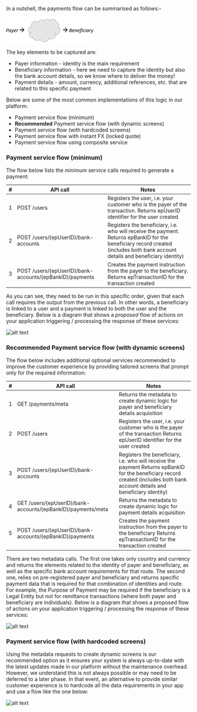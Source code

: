 In a nutshell, the payments flow can be summarised as follows:-

![alt text](https://raw.githubusercontent.com/Earthport/rest-api-docs/master/images/payment_flow.PNG "Payment flow")

The key elements to be captured are:
* Payer information - identity is the main requirement
* Beneficiary information - here we need to capture the identity but also the bank account details, so we know where to deliver the money!
* Payment details - amount, currency, additional references, etc. that are related to this specific payment

Below are some of the most common implementations of this logic in our platform:

* Payment service flow (minimum)
* **Recommended** Payment service flow (with dynamic screens)
* Payment service flow (with hardcoded screens)
* Payment service flow with instant FX (locked quote)
* Payment service flow using composite service

### Payment service flow (minimum)

The flow below lists the *minimum* service calls required to generate a payment:

| # | API call | Notes |
| - | ----------- | --------- |
| 1 | POST /users	             | Registers the user, i.e. your customer who is the payer of the transaction. Returns epUserID identifier for the user created |
| 2 | POST /users/{epUserID}/bank-accounts	| Registers the beneficiary, i.e. who will receive the payment. Returns epBankID for the beneficiary record created (includes both bank account details and beneficiary identity) |
| 3 | POST /users/{epUserID}/bank-accounts/{epBankID}/payments	| Creates the payment instruction from the payer to the beneficiary. Returns epTransactionID for the transaction created |

As you can see, they need to be run in this specific order, given that each call requires the output from the previous call. In other words, a beneficiary is linked to a user and a payment is linked to both the user and the beneficiary. 
Below is a diagram that shows a *proposed* flow of actions on your application triggering / processing the response of these services:

![alt text](https://cdn.rawgit.com/Earthport/rest-api-docs/master/images/RestAPI-Payments-Granular-minimum.svg "Payment service (minimum flow)")

### Recommended Payment service flow (with dynamic screens)

The flow below includes additional optional services recommended to improve the customer experience by providing tailored screens that prompt only for the required information:

| # | API call | Notes |
| - | ----------- | --------- |
| 1 | GET /payments/meta	| Returns the metadata to create dynamic logic for payer and beneficiary details acquisition |
| 2 | POST /users | Registers the user, i.e. your customer who is the payer of the transaction Returns epUserID identifier for the user created |
| 3 | POST /users/{epUserID}/bank-accounts | Registers the beneficiary, i.e. who will receive the payment Returns epBankID for the beneficiary record created (includes both bank account details and beneficiary identity) |
| 4 | GET /users/{epUserID}/bank-accounts/{epBankID}/payments/meta | Returns the metadata to create dynamic logic for payment details acquisition |
| 5 | POST /users/{epUserID}/bank-accounts/{epBankID}/payments | Creates the payment instruction from the payer to the beneficiary Returns epTransactionID for the transaction created |

There are two metadata calls. The first one takes only country and currency and returns the elements related to the identity of payer and beneficiary, as well as the specific bank account requirements for that route. The second one, relies on pre-registered payer and beneficiary and returns specific payment data that is required for that combination of identities and route. For example, the Purpose of Payment may be required if the beneficiary is a Legal Entity but not for remittance transactions (where both payer and beneficiary are individuals).
Below is a diagram that shows a proposed flow of actions on your application triggering / processing the response of these services:

![alt text](https://cdn.rawgit.com/Earthport/rest-api-docs/master/images/RestAPI-Payments-Granular-dynamic.svg "Payment service (recommended flow)")

### Payment service flow (with hardcoded screens)

Using the metadata requests to create dynamic screens is our recommended option as it ensures your system is always up-to-date with the latest updates made in our platform without the maintenance overhead. However, we understand this is not always possible or may need to be deferred to a later phase. In that event, an alternative to provide similar customer experience is to hardcode all the data requirements in your app and use a flow like the one below:

![alt text](https://cdn.rawgit.com/Earthport/rest-api-docs/master/images/RestAPI-Payments-Granular-hardcoded.svg "Payment service (hardcoded screen flow)")